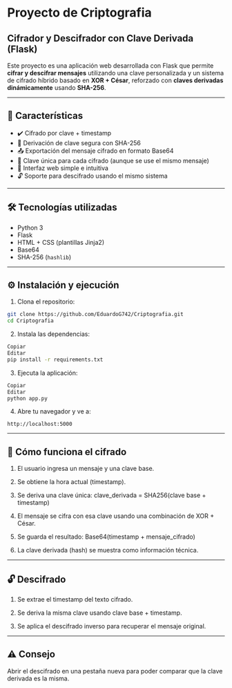 # Proyecto de Criptografia
## Cifrador y Descifrador con Clave Derivada (Flask)

Este proyecto es una aplicación web desarrollada con Flask que permite **cifrar y descifrar mensajes** utilizando una clave personalizada y un sistema de cifrado híbrido basado en **XOR + César**, reforzado con **claves derivadas dinámicamente** usando **SHA-256**.

---

## 🚀 Características

- ✔️ Cifrado por clave + timestamp
- 🔑 Derivación de clave segura con SHA-256
- 📤 Exportación del mensaje cifrado en formato Base64
- 🧬 Clave única para cada cifrado (aunque se use el mismo mensaje)
- 📄 Interfaz web simple e intuitiva
- 🔓 Soporte para descifrado usando el mismo sistema

---

## 🛠️ Tecnologías utilizadas

- Python 3
- Flask
- HTML + CSS (plantillas Jinja2)
- Base64
- SHA-256 (`hashlib`)

---

## ⚙️ Instalación y ejecución

1. Clona el repositorio:

```bash
git clone https://github.com/EduardoG742/Criptografia.git
cd Criptografia
```

2. Instala las dependencias:

```bash
Copiar
Editar
pip install -r requirements.txt
```

3. Ejecuta la aplicación:

```bash
Copiar
Editar
python app.py
```

4. Abre tu navegador y ve a:
```
http://localhost:5000
```

---

## 🧪 Cómo funciona el cifrado

1. El usuario ingresa un mensaje y una clave base.

2. Se obtiene la hora actual (timestamp).

3. Se deriva una clave única:
clave_derivada = SHA256(clave base + timestamp)

4. El mensaje se cifra con esa clave usando una combinación de XOR + César.

5. Se guarda el resultado:
Base64(timestamp + mensaje_cifrado)

6. La clave derivada (hash) se muestra como información técnica.

---

## 🔓 Descifrado

1. Se extrae el timestamp del texto cifrado.

2. Se deriva la misma clave usando clave base + timestamp.

3. Se aplica el descifrado inverso para recuperar el mensaje original.

---

## ⚠️ Consejo

Abrir el descifrado en una pestaña nueva para poder comparar que la clave derivada es la misma.
